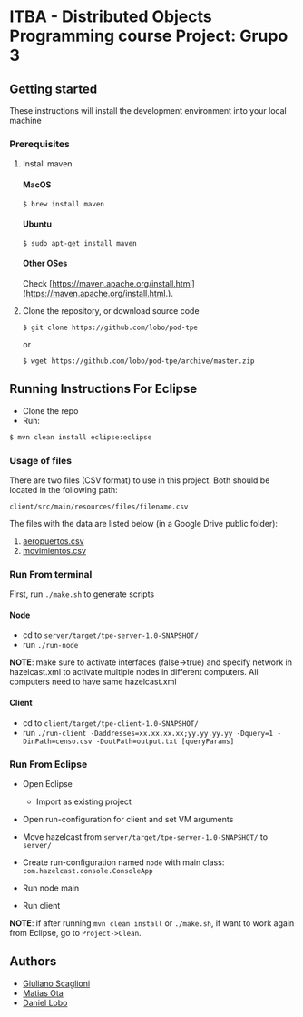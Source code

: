# ITBA - Distributed Objects Programming course Project: Grupo 3

## Getting started
These instructions will install the development environment into your local machine

### Prerequisites

1. Install maven

	#### MacOS
	```
	$ brew install maven
	```
	
	#### Ubuntu
	```
	$ sudo apt-get install maven
	```
	
	#### Other OSes
	Check [https://maven.apache.org/install.html](https://maven.apache.org/install.html.).

2. Clone the repository, or download source code
	
	```
	$ git clone https://github.com/lobo/pod-tpe
	```
	or
	
	```
	$ wget https://github.com/lobo/pod-tpe/archive/master.zip
	```

## Running Instructions For Eclipse

* Clone the repo
* Run:

```bash
$ mvn clean install eclipse:eclipse
```

### Usage of files

There are two files (CSV format) to use in this project. Both should be located in the following path:
```
client/src/main/resources/files/filename.csv
```

The files with the data are listed below (in a Google Drive public folder):

1. [aeropuertos.csv](https://drive.google.com/file/d/1nEzF5higXIDDnJzWVuZP5TxVFUj4SBBh/view?usp=sharing)
2. [movimientos.csv](https://drive.google.com/file/d/1sGCqq8JjQ3SJ7V0_WXR_jqZHtfs0n62y/view?usp=sharing)

### Run From terminal

First, run `./make.sh` to generate scripts

#### Node

* cd to `server/target/tpe-server-1.0-SNAPSHOT/`
* run `./run-node`

**NOTE**: make sure to activate interfaces (false->true) and specify network in hazelcast.xml to activate multiple nodes in different computers. All computers need to have same hazelcast.xml


#### Client

* cd to `client/target/tpe-client-1.0-SNAPSHOT/`
* run `./run-client -Daddresses=xx.xx.xx.xx;yy.yy.yy.yy -Dquery=1 -DinPath=censo.csv -DoutPath=output.txt [queryParams]`

### Run From Eclipse

* Open Eclipse
  * Import as existing project

* Open run-configuration for client and set VM arguments

* Move hazelcast from `server/target/tpe-server-1.0-SNAPSHOT/` to `server/`

* Create run-configuration named `node` with main class: `com.hazelcast.console.ConsoleApp`

* Run node main

* Run client

**NOTE**: if after running `mvn clean install` or `./make.sh`, if want to work again from Eclipse, go to `Project->Clean`.

## Authors

* [Giuliano Scaglioni](https://github.com/giulianos)
* [Matias Ota](https://github.com/m074)
* [Daniel Lobo](https://github.com/lobo)
